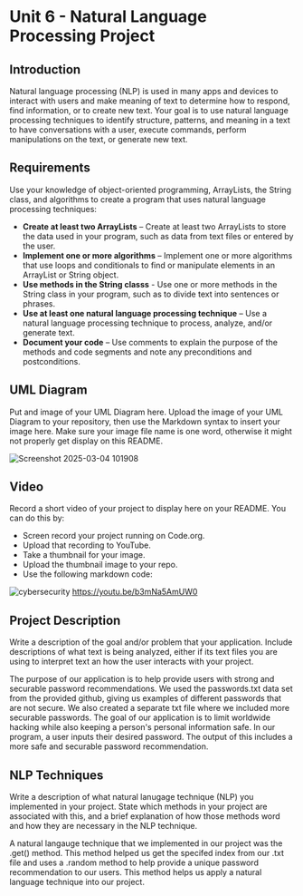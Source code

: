 # Unit 6 - Natural Language Processing Project

## Introduction

Natural language processing (NLP) is used in many apps and devices to interact with users and make meaning of text to determine how to respond, find information, or to create new text. Your goal is to use natural language processing techniques to identify structure, patterns, and meaning in a text to have conversations with a user, execute commands, perform manipulations on the text, or generate new text.

## Requirements

Use your knowledge of object-oriented programming, ArrayLists, the String class, and algorithms to create a program that uses natural language processing techniques:

- **Create at least two ArrayLists** – Create at least two ArrayLists to store the data used in your program, such as data from text files or entered by the user.
- **Implement one or more algorithms** – Implement one or more algorithms that use loops and conditionals to find or manipulate elements in an ArrayList or String object.
- **Use methods in the String classs** - Use one or more methods in the String class in your program, such as to divide text into sentences or phrases.
- **Use at least one natural language processing technique** – Use a natural language processing technique to process, analyze, and/or generate text.
- **Document your code** – Use comments to explain the purpose of the methods and code segments and note any preconditions and postconditions.

## UML Diagram

Put and image of your UML Diagram here. Upload the image of your UML Diagram to your repository, then use the Markdown syntax to insert your image here. Make sure your image file name is one word, otherwise it might not properly get display on this README.

![Screenshot 2025-03-04 101908](https://github.com/user-attachments/assets/a0a4d8cf-32f8-4654-ae58-e7c75562c818)

## Video

Record a short video of your project to display here on your README. You can do this by:

- Screen record your project running on Code.org.
- Upload that recording to YouTube.
- Take a thumbnail for your image.
- Upload the thumbnail image to your repo.
- Use the following markdown code:

![cybersecurity](https://github.com/user-attachments/assets/33795ffe-c805-4acd-9bef-60bd1b894e38)
https://youtu.be/b3mNa5AmUW0

## Project Description

Write a description of the goal and/or problem that your application. Include descriptions of what text is being analyzed, either if its text files you are using to interpret text an how the user interacts with your project.

The purpose of our application is to help provide users with strong and securable password recommendations. We used the passwords.txt data set from the provided github, giving us examples of different passwords that are not secure. We also created a separate txt file where we included more securable passwords. The goal of our application is to limit worldwide hacking while also keeping a person's personal information safe. In our program, a user inputs their desired password. The output of this includes a more safe and securable password recommendation.

## NLP Techniques

Write a description of what natural lanugage technique (NLP) you implemented in your project. State which methods in your project are associated with this, and a brief explanation of how those methods word and how they are necessary in the NLP technique. 

A natural langauge technique that we implemented in our project was the .get() method. This method helped us get the specifed index from our .txt file and uses a .random method to help provide a unique password recommendation to our users. This method helps us apply a natural language technique into our project.
